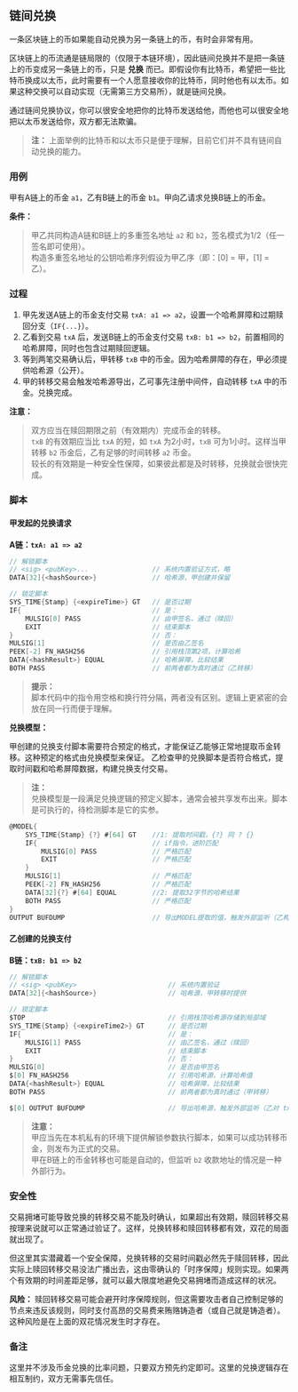 ## 链间兑换

一条区块链上的币如果能自动兑换为另一条链上的币，有时会非常有用。

区块链上的币流通是链局限的（仅限于本链环境），因此链间兑换并不是把一条链上的币变成另一条链上的币，只是 **兑换** 而已。即假设你有比特币，希望把一些比特币换成以太币，此时需要有一个人愿意接收你的比特币，同时他也有以太币。如果这种交换可以自动实现（无需第三方交易所），就是链间兑换。

通过链间兑换协议，你可以很安全地把你的比特币发送给他，而他也可以很安全地把以太币发送给你，双方都无法欺骗。

> **注：**
> 上面举例的比特币和以太币只是便于理解，目前它们并不具有链间自动兑换的能力。


### 用例

甲有A链上的币金 `a1`，乙有B链上的币金 `b1`。甲向乙请求兑换B链上的币金。

**条件：**
> 甲乙共同构造A链和B链上的多重签名地址 `a2` 和 `b2`，签名模式为1/2（任一签名即可使用）。<br>
> 构造多重签名地址的公钥哈希序列假设为甲乙序（即：[0] = 甲，[1] = 乙）。<br>


### 过程

1. 甲先发送A链上的币金支付交易 `txA: a1 => a2`，设置一个哈希屏障和过期赎回分支（`IF{...}`）。
2. 乙看到交易 `txA` 后，发送B链上的币金支付交易 `txB: b1 => b2`，前置相同的哈希屏障，同时也包含过期赎回逻辑。
3. 等到两笔交易确认后，甲转移 `txB` 中的币金。因为哈希屏障的存在，甲必须提供哈希源（公开）。
4. 甲的转移交易会触发哈希源导出，乙可事先注册中间件，自动转移 `txA` 中的币金。兑换完成。

**注意：**
> 双方应当在赎回期限之前（有效期内）完成币金的转移。<br>
> `txB` 的有效期应当比 `txA` 的短，如 `txA` 为2小时，`txB` 可为1小时。这样当甲转移 `b2` 币金后，乙有足够的时间转移 `a2` 币金。<br>
> 较长的有效期是一种安全性保障，如果彼此都是及时转移，兑换就会很快完成。<br>


### 脚本

#### 甲发起的兑换请求

**A链：`txA: a1 => a2`**

```go
// 解锁脚本
// <sig> <pubKey>...                // 系统内置验证方式，略
DATA[32]{<hashSource>}              // 哈希源，甲创建并保留

// 锁定脚本
SYS_TIME{Stamp} {<expireTime>} GT   // 是否过期
IF{                                 // 是：
    MULSIG[0] PASS                  // 由甲签名，通过（赎回）
    EXIT                            // 结束脚本
}                                   // 否：
MULSIG[1]                           // 是否由乙签名
PEEK[-2] FN_HASH256                 // 引用栈顶第2项，计算哈希
DATA{<hashResult>} EQUAL            // 哈希屏障，比较结果
BOTH PASS                           // 前两者都为真时通过（乙转移）
```

> **提示：**<br>
> 脚本代码中的指令用空格和换行符分隔，两者没有区别。逻辑上更紧密的会放在同一行而便于理解。


**兑换模型：**

甲创建的兑换支付脚本需要符合预定的格式，才能保证乙能够正常地提取币金转移。这种预定的格式由兑换模型来保证。
乙检查甲的兑换脚本是否符合格式，提取时间戳和哈希屏障数据，构建兑换支付交易。

> **注：**<br>
> 兑换模型是一段满足兑换逻辑的预定义脚本，通常会被共享发布出来。脚本是可执行的，待检测脚本是它的实参。<br>

```go
@MODEL{
    SYS_TIME{Stamp} {?} #[64] GT    //1: 提取时间戳，{?} 同 ? {}
    IF{                             // if指令，进阶匹配
        MULSIG[0] PASS              // 严格匹配
        EXIT                        // 严格匹配
    }
    MULSIG[1]                       // 严格匹配
    PEEK[-2] FN_HASH256             // 严格匹配
    DATA[32]{?} #[64] EQUAL         //2: 提取32字节的哈希结果
    BOTH PASS                       // 严格匹配
}
OUTPUT BUFDUMP                      // 导出MODEL提取的值，触发外部监听（乙构建 txB 交易）
```


#### 乙创建的兑换支付

**B链：`txB: b1 => b2`**

```go
// 解锁脚本
// <sig> <pubKey>                       // 系统内置验证
DATA[32]{<hashSource>}                  // 哈希源，甲转移时提供

// 锁定脚本
$TOP                                    // 引用栈顶哈希源存储到局部域
SYS_TIME{Stamp} {<expireTime2>} GT      // 是否过期
IF{                                     // 是：
    MULSIG[1] PASS                      // 由乙签名，通过（赎回）
    EXIT                                // 结束脚本
}                                       // 否：
MULSIG[0]                               // 是否由甲签名
$[0] FN_HASH256                         // 引用哈希源，计算哈希值
DATA{<hashResult>} EQUAL                // 哈希屏障，比较结果
BOTH PASS                               // 前两者都为真时通过（甲转移）

$[0] OUTPUT BUFDUMP                     // 导出哈希源，触发外部监听（乙对 txA 的转移）
```

> **注意：**<br>
> 甲应当先在本机私有的环境下提供解锁参数执行脚本，如果可以成功转移币金，则发布为正式的交易。<br>
> 甲在B链上的币金转移也可能是自动的，但监听 `b2` 收款地址的情况是一种外部行为。<br>


### 安全性

交易拥堵可能导致兑换的转移交易不能及时确认，如果超出有效期，赎回转移交易按理来说就可以正常通过验证了。这样，兑换转移和赎回转移都有效，双花的局面就出现了。

但这里其实潜藏着一个安全保障，兑换转移的交易时间戳必然先于赎回转移，因此实际上赎回转移交易没法广播出去，这由零确认的「时序保障」规则实现。如果两个有效期的时间差距足够，就可以最大限度地避免交易拥堵而造成这样的状况。

**风险：**
赎回转移交易可能会避开时序保障规则，但这需要攻击者自己控制足够的节点来违反该规则，同时支付高昂的交易费来贿赂铸造者（或自己就是铸造者）。这种风险是在上面的双花情况发生时才存在。


### 备注

这里并不涉及币金兑换的比率问题，只要双方预先约定即可。这里的兑换逻辑存在相互制约，双方无需事先信任。
